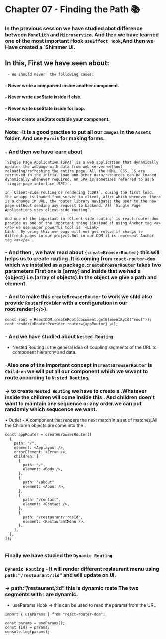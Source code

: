 # Chapter 07 - Finding the Path 📚

### In the previous session we have studied abot difference between `Monolith` and `Microservice`. And then we have learned one of the most important Hook `useEffect Hook`,And then we Have created a `Shimmer UI.

## In this, First we have seen about:

     - We should never  the following cases:
#### - Never write a component inside another component.
#### - Never write useState inside if else.
#### - Never write useState inside for loop.
#### - Never create useState outside your component.

### Note: -It is a good practise to put all our `Images` in the `Assets` folder. And use `Formik` for making forms.
### - And then we have learn about 
```
`Single Page Application (SPA)` is a web application that dynamically updates the webpage with data from web server without reloading/refreshing the entire page. All the HTML, CSS, JS are retrieved in the initial load and other data/resources can be loaded dynamically whenever required. An SPA is sometimes referred to as a `single-page interface (SPI)`.

In `Client-side routing or rendering (CSR)`, during the first load, the webapp is loaded from server to client, after which whenever there is a change in URL, the router library navigates the user to the new page without sending any request to backend. All `Single Page Applications uses client-side routing`. 
```
```
And one of the important in `Client-side routing` is react-router-dom provide us one of the important thing iinstead of using Anchor tag <a></a> we use super powerful tool is `<Link>` 
Link - By using this our page will not get reload if change to diffrent pages in our project.But in our DOM it is represent Anchor tag <a></a> .
```
### - And then , we have read about `{createBrowserRouter}` this will helps us to create routing .It is coming from `react-router-dom` which we installed as a package.`createBrowserRouter` takes two parameters First one is [array] and inside that we had a {object} i.e.(array of objects).In the object we give a path and element.

### - And to make this `createBrowserRouter` to work we shld also provide `RouterProvider` with a configuration in our root.render(</>).

```
const root = ReactDOM.createRoot(document.getElementById("root"));
root.render(<RouterProvider router={appRouter} />);

```
        
### - And we have studied about `Nested Routing`
- Nested Routing is the general idea of coupling segments of the URL to component hierarchy and data.
### -Also one of the important concept in`createBrowserRouter` is `Children` we will put all our component which we wwant to route according to `Nested Routing`.
### → to create `Nested Routing` we have to create a <Outlet /> .Whatever inside the children will come inside this <Outlet /> . And children doen't want to maintain any sequence or any order.we can put randomly which sequcence we want.

• Outlet - A component that renders the next match in a set of matches.All the Children objects are come into the <Outlet />.

```
const appRouter = createBrowserRouter([
  {
    path: "/",
    element: <Applayout />,
    errorElement: <Error />,
    children: [
      {
        path: "/",
        element: <Body />,
      },
      {
        path: "/about",
        element: <About />,
      },
      {
        path: "/contact",
        element: <Contact />,
      },
      {
        path: "/restaurant/:resId",
        element: <RestaurantMenu />,
      },
    ],
  },
]);


```

### Finally we have studied the `Dynamic Routing`

### `Dynamic Routing` - It will render different restaurant menu using `path:”/restaurant/:id”` and will update on UI. 

### → path:”/restaurant/:id” this is dynamic route  The two segments with : are dynamic.

- useParams Hook → this can be used to read the params from the URL
```
import { useParams } from "react-router-dom";

const params = useParams();
const {id} = params;
console.log(params);

```

